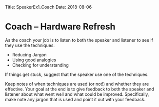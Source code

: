 Title: SpeakerEx1_Coach
Date: 2018-08-06

# Coach – Hardware Refresh
As the coach your job is to listen to both the speaker and listener to see if they use the techniques:

- Reducing Jargon
- Using good analogies
- Checking for understanding

If things get stuck, suggest that the speaker use one of the techniques.  

Keep notes of when techniques are used (or not!) and whether they are effective.  Your goal at the end is to give feedback to both the speaker and listener about what went well and what could be improved. Specifically, make note any jargon that is used and point it out with your feedback.
